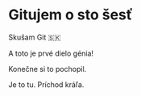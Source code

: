 # Gitujem o sto šesť

Skušam Git 🇸🇰

A toto je prvé dielo génia!

Konečne si to pochopil.

Je to tu. Príchod kráľa.